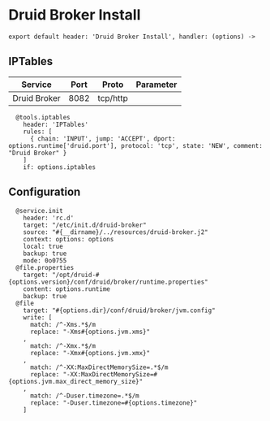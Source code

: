 
# Druid Broker Install

    export default header: 'Druid Broker Install', handler: (options) ->

## IPTables

| Service      | Port | Proto    | Parameter                   |
|--------------|------|----------|-----------------------------|
| Druid Broker | 8082 | tcp/http |                             |

      @tools.iptables
        header: 'IPTables'
        rules: [
          { chain: 'INPUT', jump: 'ACCEPT', dport: options.runtime['druid.port'], protocol: 'tcp', state: 'NEW', comment: "Druid Broker" }
        ]
        if: options.iptables

## Configuration

      @service.init
        header: 'rc.d'
        target: "/etc/init.d/druid-broker"
        source: "#{__dirname}/../resources/druid-broker.j2"
        context: options: options
        local: true
        backup: true
        mode: 0o0755
      @file.properties
        target: "/opt/druid-#{options.version}/conf/druid/broker/runtime.properties"
        content: options.runtime
        backup: true
      @file
        target: "#{options.dir}/conf/druid/broker/jvm.config"
        write: [
          match: /^-Xms.*$/m
          replace: "-Xms#{options.jvm.xms}"
        ,
          match: /^-Xmx.*$/m
          replace: "-Xmx#{options.jvm.xmx}"
        ,
          match: /^-XX:MaxDirectMemorySize=.*$/m
          replace: "-XX:MaxDirectMemorySize=#{options.jvm.max_direct_memory_size}"
        ,
          match: /^-Duser.timezone=.*$/m
          replace: "-Duser.timezone=#{options.timezone}"
        ]
